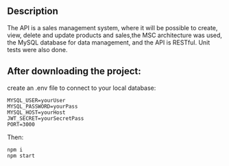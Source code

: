 ## Description

The API is a sales management system, where it will be possible to create,
view, delete and update products and sales,the MSC architecture was used,
the MySQL database for data management, and the API is RESTful.
Unit tests were also done.

## After downloading the project:

create an .env file to connect to your local database:
```
MYSQL_USER=yourUser
MYSQL_PASSWORD=yourPass
MYSQL_HOST=yourHost
JWT_SECRET=yourSecretPass
PORT=3000
```
Then:

```
npm i
npm start
```
